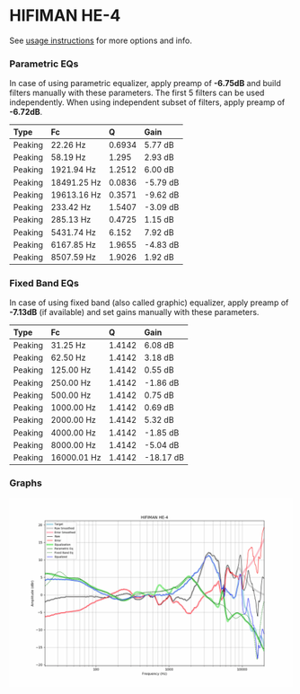 # HIFIMAN HE-4
See [usage instructions](https://github.com/jaakkopasanen/AutoEq#usage) for more options and info.

### Parametric EQs
In case of using parametric equalizer, apply preamp of **-6.75dB** and build filters manually
with these parameters. The first 5 filters can be used independently.
When using independent subset of filters, apply preamp of **-6.72dB**.

| Type    | Fc          |      Q | Gain     |
|:--------|:------------|:-------|:---------|
| Peaking | 22.26 Hz    | 0.6934 | 5.77 dB  |
| Peaking | 58.19 Hz    | 1.295  | 2.93 dB  |
| Peaking | 1921.94 Hz  | 1.2512 | 6.00 dB  |
| Peaking | 18491.25 Hz | 0.0836 | -5.79 dB |
| Peaking | 19613.16 Hz | 0.3571 | -9.62 dB |
| Peaking | 233.42 Hz   | 1.5407 | -3.09 dB |
| Peaking | 285.13 Hz   | 0.4725 | 1.15 dB  |
| Peaking | 5431.74 Hz  | 6.152  | 7.92 dB  |
| Peaking | 6167.85 Hz  | 1.9655 | -4.83 dB |
| Peaking | 8507.59 Hz  | 1.9026 | 1.92 dB  |

### Fixed Band EQs
In case of using fixed band (also called graphic) equalizer, apply preamp of **-7.13dB**
(if available) and set gains manually with these parameters.

| Type    | Fc          |      Q | Gain      |
|:--------|:------------|:-------|:----------|
| Peaking | 31.25 Hz    | 1.4142 | 6.08 dB   |
| Peaking | 62.50 Hz    | 1.4142 | 3.18 dB   |
| Peaking | 125.00 Hz   | 1.4142 | 0.55 dB   |
| Peaking | 250.00 Hz   | 1.4142 | -1.86 dB  |
| Peaking | 500.00 Hz   | 1.4142 | 0.75 dB   |
| Peaking | 1000.00 Hz  | 1.4142 | 0.69 dB   |
| Peaking | 2000.00 Hz  | 1.4142 | 5.32 dB   |
| Peaking | 4000.00 Hz  | 1.4142 | -1.85 dB  |
| Peaking | 8000.00 Hz  | 1.4142 | -5.04 dB  |
| Peaking | 16000.01 Hz | 1.4142 | -18.17 dB |

### Graphs
![](./HIFIMAN%20HE-4.png)